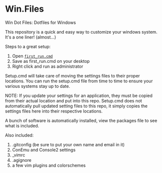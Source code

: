 Win.Files
=========

Win Dot Files: Dotfiles for Windows

This repository is a quick and easy way to customize your windows system. It's a one liner! (almost...)

Steps to a great setup:

1. Open [`first_run.cmd`](https://raw.githubusercontent.com/valleyjo/win.files/master/first_run.cmd)
2. Save as first_run.cmd on your desktop
3. Right click and run as administrator

Setup.cmd will take care of moving the settings files to their proper locations. You can run the setup.cmd file from time to time to ensure your various systems stay up to date.

NOTE: If you update your settings for an application, they must be copied from their actual location and put into this repo. Setup.cmd does not automatically pull updated setting files to this repo, it simply copies the settings files here into their respective locations.

A bunch of software is automatically installed, view the packages file to see what is included.

Also included:

1. .gitconfig (be sure to put your own name and email in it)
2. ConEmu and Console2 settings
3. _vimrc
4. .agignore
5. a few vim plugins and colorschemes
